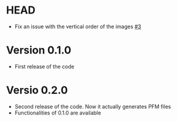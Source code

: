 # HEAD

-   Fix an issue with the vertical order of the images [#3](https://github.com/lorenzocappelletti-99/RayTracer/issues/3)

# Version 0.1.0

-   First release of the code

# Versio 0.2.0

- Second release of the code. Now it actually generates PFM files
- Functionalities of 0.1.0 are available
